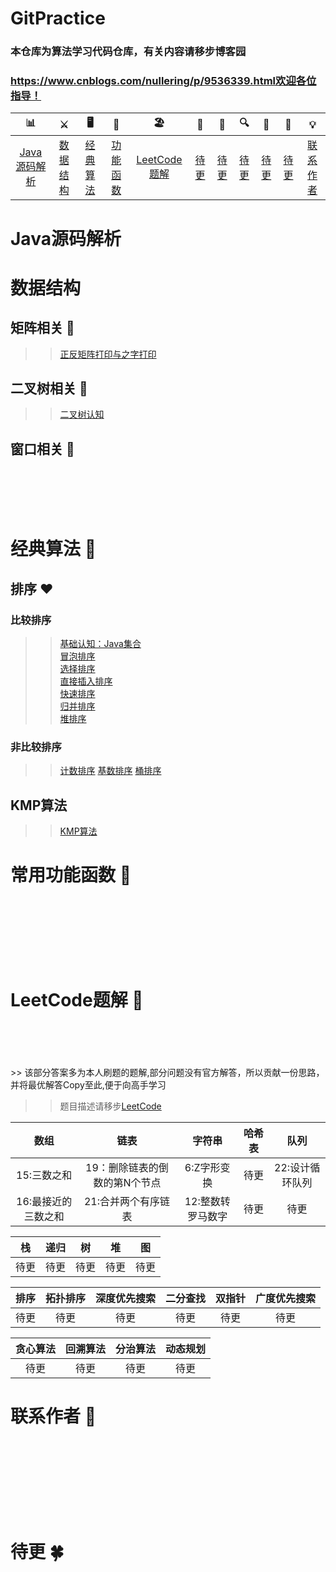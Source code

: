 # GitPractice
### 本仓库为算法学习代码仓库，有关内容请移步博客园
### https://www.cnblogs.com/nullering/p/9536339.html欢迎各位指导！



| 📊 |⚔️ | 🖥 | 🚏 | 🏖  | 🌁| 📮 | 🔍 | 🚀 | 🌈 |💡
| :--------: | :---------: | :---------: | :---------: | :---------: | :---------:| :---------: | :-------: | :-------:| :------:|:------:|
| [Java源码解析](#解析源码) | [数据结构](#数据结构) |[经典算法](#经典算法) | [功能函数](#常用功能函数) |[LeetCode题解](#LeetCode题解)|[待更](#待更)| [待更](#L待更) |[待更](#待更)|[待更](#待更)| [待更](#待更)|[联系作者](#联系作者) |
# Java源码解析

# 数据结构

## 矩阵相关 :construction:
>> [正反矩阵打印与之字打印](https://www.cnblogs.com/nullering/p/9558839.html)

## 二叉树相关 :ocean:
>> [二叉树认知](https://www.cnblogs.com/nullering/p/9564802.html)


## 窗口相关 :ferris_wheel:
<br>
<br>
<br>
<br>


# 经典算法 :traffic_light:

## 排序  :heart: 
### 比较排序
>> [基础认知：Java集合](https://www.cnblogs.com/nullering/p/9600821.html)<br>
>> [冒泡排序](https://www.cnblogs.com/nullering/p/9537321.html)<br>
>> [选择排序](https://www.cnblogs.com/nullering/p/9537321.html)<br>
>> [直接插入排序](https://www.cnblogs.com/nullering/p/9537321.html)<br>
>> [快速排序](https://www.cnblogs.com/nullering/p/9537321.html)<br>
>> [归并排序](https://www.cnblogs.com/nullering/p/9537321.html)<br>
>> [堆排序](https://www.cnblogs.com/nullering/p/9537321.html)<br>
### 非比较排序
>> [计数排序](https://www.cnblogs.com/nullering/p/9556567.html)
>> [基数排序](https://www.cnblogs.com/nullering/p/9556567.html)
>> [桶排序]()

## KMP算法
>> [KMP算法](https://www.cnblogs.com/nullering/p/9536339.html)



# 常用功能函数 :mountain_cableway:

<br>
<br>
<br>
<br>
<br>
<br>

# LeetCode题解 :aerial_tramway:

<br>
<br>
<br>
<br>
>> 该部分答案多为本人刷题的题解,部分问题没有官方解答，所以贡献一份思路，并将最优解答Copy至此,便于向高手学习

>> 题目描述请移步[LeetCode](https://leetcode-cn.com/)<br>

| 数组 | 链表 | 字符串 | 哈希表 | 队列 | 
|:-------:|:-------:|:-------:|:-------:|:-------:|
|15:三数之和| 19：删除链表的倒数的第N个节点 | 6:Z字形变换 | 待更 | 22:设计循环队列 |
|16:最接近的三数之和| 21:合并两个有序链表 | 12:整数转罗马数字 | 待更 | 待更 | 


 |栈 | 递归 | 树 | 堆 | 图 |
|:-------:|:-------:|:-------:|:-------:|:-------:|
 |待更 | 待更 | 待更 | 待更 | 待更 |

| 排序 | 拓扑排序 | 深度优先搜索 | 二分查找 | 双指针 | 广度优先搜索 |
|:-------:|:-------:|:-------:|:-------:|:-------:|:-------:|
| 待更 | 待更 | 待更 | 待更 | 待更 | 待更 |



| 贪心算法 | 回溯算法 | 分治算法 | 动态规划 |
|:-------:|:-------:|:-------:|:-------:|
| 待更 | 待更 | 待更 | 待更 |




# 联系作者 :hibiscus:
<br>
<br>
<br>
<br>
<br>
<br>
<br>


# 待更 :four_leaf_clover:

















